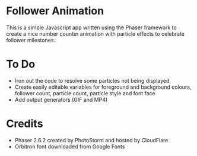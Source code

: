 # Follower Animation
This is a simple Javascript app written using the Phaser framework to create a nice number counter animation with particle effects to celebrate follower milestones.

# To Do
- Iron out the code to resolve some particles not being displayed
- Create easily editable variables for foreground and background colours, follower count, particle count, particle style and font face
- Add output generators (GIF and MP4)

# Credits
- Phaser 2.6.2 created by PhotoStorm and hosted by CloudFlare
- Orbitron font downloaded from Google Fonts
